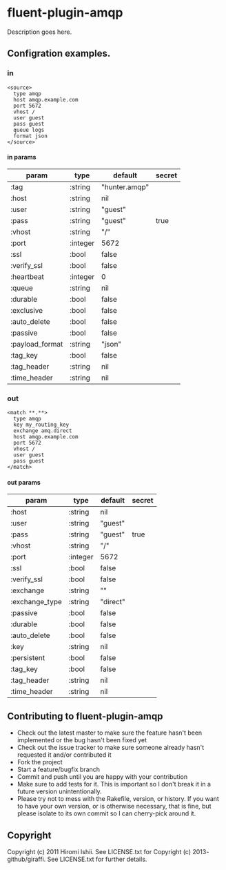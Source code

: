 # fluent-plugin-amqp

Description goes here.

## Configration examples.


### in

```
<source>
  type amqp
  host amqp.example.com
  port 5672
  vhost /
  user guest
  pass guest
  queue logs
  format json
</source>
```

#### in params

|param|type|default|secret|
|----|----|----|---|
|:tag|:string|"hunter.amqp"| |
|:host|:string|nil| |
|:user|:string|"guest"| |
|:pass|:string|"guest"|true|
|:vhost|:string|"/"| |
|:port|:integer|5672| |
|:ssl|:bool|false| |
|:verify_ssl|:bool|false| |
|:heartbeat|:integer|0| |
|:queue|:string|nil| |
|:durable|:bool|false| |
|:exclusive|:bool|false| |
|:auto_delete|:bool|false| |
|:passive|:bool|false| |
|:payload_format|:string|"json"| |
|:tag_key|:bool|false| | |
|:tag_header|:string|nil| |
|:time_header|:string|nil| |

### out

```
<match **.**>
  type amqp
  key my_routing_key
  exchange amq.direct
  host amqp.example.com
  port 5672
  vhost /
  user guest
  pass guest
</match>
```

#### out params

|param|type|default|secret|
|----|----|----|----|
|:host|:string|nil| |
|:user|:string|"guest"| |
|:pass|:string|"guest"|true|
|:vhost|:string|"/"| |
|:port|:integer|5672| |
|:ssl|:bool|false| |
|:verify_ssl|:bool|false| |
|:exchange|:string|""| |
|:exchange_type|:string|"direct"| |
|:passive|:bool|false| |
|:durable|:bool|false| |
|:auto_delete|:bool|false| |
|:key|:string|nil| |
|:persistent|:bool|false| |
|:tag_key|:bool|false| |
|:tag_header|:string|nil| |
|:time_header|:string|nil| |

## Contributing to fluent-plugin-amqp

- Check out the latest master to make sure the feature hasn't been implemented or the bug hasn't been fixed yet
- Check out the issue tracker to make sure someone already hasn't requested it and/or contributed it
- Fork the project
- Start a feature/bugfix branch
- Commit and push until you are happy with your contribution
- Make sure to add tests for it. This is important so I don't break it in a future version unintentionally.
- Please try not to mess with the Rakefile, version, or history. If you want to have your own version, or is otherwise necessary, that is fine, but please isolate to its own commit so I can cherry-pick around it.

## Copyright

Copyright (c) 2011 Hiromi Ishii. See LICENSE.txt for
Copyright (c) 2013- github/giraffi. See LICENSE.txt for
further details.

